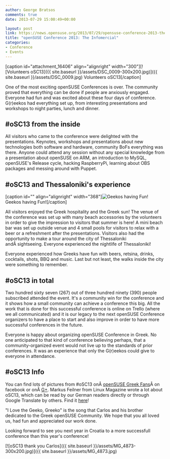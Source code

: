 ```yaml
---
author: George Bratsos
comments: true
date: 2013-07-29 15:00:49+00:00

layout: post
link: https://news.opensuse.org/2013/07/29/opensuse-conference-2013-the-infomercial/
title: "openSUSE Conference 2013: The Infomercial"
categories:
- Conference
- Events
---
```

[caption id="attachment_16406" align="alignright" width="300"][![Volunteers oSC13]({{ site.baseurl }}/assets/DSC_0009-300x200.jpg)]({{ site.baseurl }}/assets/DSC_0009.jpg) Volunteers oSC13[/caption]

One of the most exciting openSUSE Conferences is over. The community proved that everything can be done if people are anxiously engaged. Everyone had fun and was excited about these four days of conference. G(r)eekos had everything set up, from interesting presentations and workshops to night parties, lunch and dinner.


## #oSC13 from the inside


All visitors who came to the conference were delighted with the presentations. Keynotes, workshops and presentations about new technologies both software and hardware, community BoFs everything was there. Anyone could attend any session without any special knowledge from a presentation about openSUSE on ARM, an introduction to MySQL, openSUSE's Release cycle, hacking RaspberryPi, learning about OBS packages and messing around with Puppet.

<!-- more -->



## #oSC13 and Thessaloniki's experience


[caption id="" align="alignright" width="368"]![Geekos having Fun!](https://lh4.googleusercontent.com/-rzg-4RoFZJI/UezvgZJ0PAI/AAAAAAAAEWk/XPkrQdWekBw/w1253-h835-no/DSC_0662.JPG) Geekos having Fun![/caption]

All visitors enjoyed the Greek hospitality and the Greek sun! The venue of the conference was set up with many beach accessories by the volunteers in order to give the impression to visitors that summer is here! A mini beach bar was set up outside venue and 4 small pools for visitors to relax with a beer or a refreshment after the presentations. Visitors also had the opportunity to make a tour around the city of Thessaloniki andÂ sightseeing. Everyone experienced the nightlife of Thessaloniki!

Everyone experienced how Greeks have fun with beers, retsina, drinks, cocktails, shots, BBQ and music. Last but not least, the walks inside the city were something to remember.


## #oSC13 in total


Two hundred sixty seven (267) out of three hundred ninety (390) people subscribed attended the event. It's a community win for the conference and it shows how a small community can achieve a conference this big. All the work that is done for this successful conference is online on Trello (where we all communicated) and it is our legacy to the next openSUSE Conference organizers to have a place to start and also improve in order to have more successful conferences in the future.

Everyone is happy about organizing openSUSE Conference in Greek. No one anticipated to that kind of conference believing perhaps, that a community-organized event would not live up to the standards of prior conferences. It was an experience that only the G(r)eekos could give to everyone in attendance.


## #oSC13 Info


You can find lots of pictures from #oSC13 onÂ [openSUSE Greek Fans](https://www.facebook.com/groups/opensuse.gr/photos/)Â on facebook or onÂ [G+](https://plus.google.com/u/0/b/113385548251515365143/photos/113385548251515365143/albums). Markus Feilner from Linux Magazine wrote a lot about oSC13, which can be read by our German readers directly or through Google Translate by others. Find it [here](http://www.linux-magazin.de/plus/2013/10/Open-Suse-Conference-2013)!

"I Love the Geeko, Greeko" is the song that Carlos and his brother dedicated to the Greek openSUSE Community. We hope that you all loved us, had fun and appreciated our work done.

Looking forward to see you next year in Croatia to a more successfull conference than this year's conference!

[![oSC13 thank you Carlos]({{ site.baseurl }}/assets/MG_4873-300x200.jpg)]({{ site.baseurl }}/assets/MG_4873.jpg)

		
